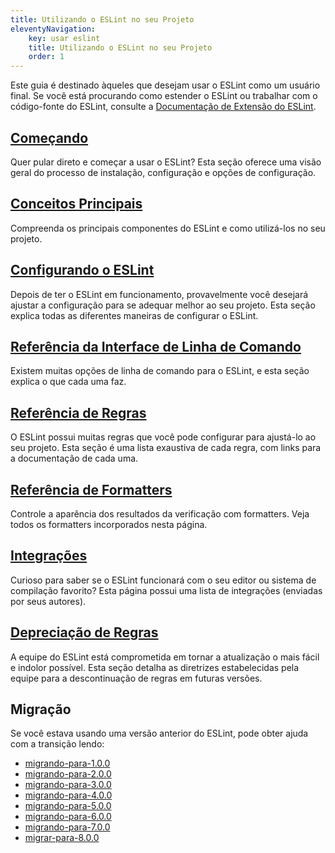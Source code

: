 ```yaml
---
title: Utilizando o ESLint no seu Projeto
eleventyNavigation:
    key: usar eslint
    title: Utilizando o ESLint no seu Projeto
    order: 1
---
```


Este guia é destinado àqueles que desejam usar o ESLint como um usuário final. Se você está procurando como estender o ESLint ou trabalhar com o código-fonte do ESLint, consulte a [Documentação de Extensão do ESLint](../extend/).

## [Começando](getting-started)

Quer pular direto e começar a usar o ESLint? Esta seção oferece uma visão geral do processo de instalação, configuração e opções de configuração.

## [Conceitos Principais](core-concepts)

Compreenda os principais componentes do ESLint e como utilizá-los no seu projeto.

## [Configurando o ESLint](configure/)

Depois de ter o ESLint em funcionamento, provavelmente você desejará ajustar a configuração para se adequar melhor ao seu projeto. Esta seção explica todas as diferentes maneiras de configurar o ESLint.

## [Referência da Interface de Linha de Comando](command-line-interface)

Existem muitas opções de linha de comando para o ESLint, e esta seção explica o que cada uma faz.

## [Referência de Regras](../rules/)

O ESLint possui muitas regras que você pode configurar para ajustá-lo ao seu projeto. Esta seção é uma lista exaustiva de cada regra, com links para a documentação de cada uma.

## [Referência de Formatters](formatters)

Controle a aparência dos resultados da verificação com formatters. Veja todos os formatters incorporados nesta página.

## [Integrações](integrations)

Curioso para saber se o ESLint funcionará com o seu editor ou sistema de compilação favorito? Esta página possui uma lista de integrações (enviadas por seus autores).

## [Depreciação de Regras](rule-deprecation)

A equipe do ESLint está comprometida em tornar a atualização o mais fácil e indolor possível. Esta seção detalha as diretrizes estabelecidas pela equipe para a descontinuação de regras em futuras versões.

## Migração

Se você estava usando uma versão anterior do ESLint, pode obter ajuda com a transição lendo:

* [migrando-para-1.0.0](migrating-to-1.0.0)
* [migrando-para-2.0.0](migrating-to-2.0.0)
* [migrando-para-3.0.0](migrating-to-3.0.0)
* [migrando-para-4.0.0](migrating-to-4.0.0)
* [migrando-para-5.0.0](migrating-to-5.0.0)
* [migrando-para-6.0.0](migrating-to-6.0.0)
* [migrando-para-7.0.0](migrating-to-7.0.0)
* [migrar-para-8.0.0](migrate-to-8.0.0)
